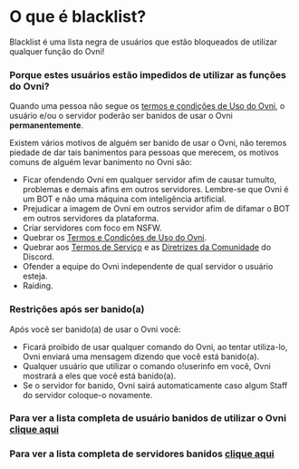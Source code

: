 # O que é blacklist?
Blacklist é uma lista negra de usuários que estão bloqueados de utilizar qualquer função do Ovni!

### Porque estes usuários estão impedidos de utilizar as funções do Ovni?
Quando uma pessoa não segue os [termos e condições de Uso do Ovni](https://docs.ovnibot.com.br/terms), o usuário e/ou o servidor poderão ser banidos de usar o Ovni **permanentemente**.

Existem vários motivos de alguém ser banido de usar o Ovni, não teremos piedade de dar tais banimentos para pessoas que merecem, os motivos comuns de alguém levar banimento no Ovni são:

- Ficar ofendendo Ovni em qualquer servidor afim de causar tumulto, problemas e demais afins em outros servidores. Lembre-se que Ovni é um BOT e não uma máquina com inteligência artificial.
- Prejudicar a imagem de Ovni em outros servidor afim de difamar o BOT em outros servidores da plataforma.
- Criar servidores com foco em NSFW.
- Quebrar os [Termos e Condições de Uso do Ovni](https://docs.ovnibot.com.br/terms).
- Quebrar aos [Termos de Serviço](https://discord.com/terms) e as [Diretrizes da Comunidade](https://discord.com/guidelines) do Discord.
- Ofender a equipe do Ovni independente de qual servidor o usuário esteja.
- Raiding.

### Restrições após ser banido(a)

Após você ser banido(a) de usar o Ovni você:

- Ficará proibido de usar qualquer comando do Ovni, ao tentar utiliza-lo, Ovni enviará uma mensagem dizendo que você está banido(a).
- Qualquer usuário que utilizar o comando   o!userinfo   em você, Ovni mostrará a eles que você está banido(a).
- Se o servidor for banido, Ovni sairá automaticamente caso algum Staff do servidor coloque-o novamente.

### Para ver a lista completa de usuário banidos de utilizar o Ovni [clique aqui](https://github.com/ovnibotoficial/blacklist/blob/main/blacklist.md)

### Para ver a lista completa de servidores banidos [clique aqui](https://github.com/ovnibotoficial/blacklist/blob/main/server-blacklist.md)
